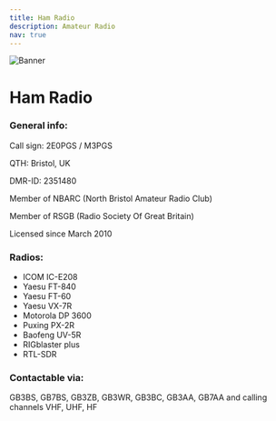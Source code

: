 ```yaml
---
title: Ham Radio
description: Amateur Radio
nav: true
---
```


![Banner](http://m3pgs.weebly.com/uploads/8/1/6/2/8162774/header_images/1411236150.jpg)

# Ham Radio

### General info:

Call sign: 2E0PGS / M3PGS

QTH: Bristol, UK

DMR-ID: 2351480

Member of NBARC (North Bristol Amateur Radio Club)

Member of RSGB (Radio Society Of Great Britain)

Licensed since March 2010

### Radios:

* ICOM IC-E208
* Yaesu FT-840
* Yaesu FT-60
* Yaesu VX-7R
* ​Motorola DP 3600
* Puxing PX-2R
* Baofeng UV-5R
* RIGblaster plus
* RTL-SDR

### Contactable via:
GB3BS, ﻿GB7BS﻿, GB3ZB, GB3WR, GB3BC, GB3AA, GB7AA and calling channels VHF, UHF, HF
